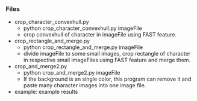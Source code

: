 ### Files
- crop_character_convexhull.py
  - python crop_character_convexhull.py imageFile
  - crop convexhull of character in imageFile using FAST feature.
- crop_rectangle_and_merge.py
  - python crop_rectangle_and_merge.py imageFile
  - divide imageFile to some small images, crop rectangle of character in respective small imageFiles using FAST feature and merge them.
- crop_and_merge2.py
  - python crop_and_merge2.py imageFile
  - If the background is an single color, this program can remove it and paste many character images into one image file. 
- example: example results
